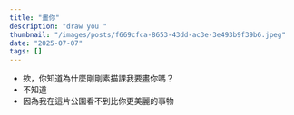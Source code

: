 ```yaml
---
title: "畫你"
description: "draw you "
thumbnail: "/images/posts/f669cfca-8653-43dd-ac3e-3e493b9f39b6.jpeg"
date: "2025-07-07"
tags: []
---
```

- 欸，你知道為什麼剛剛素描課我要畫你嗎？
- 不知道
- 因為我在這片公園看不到比你更美麗的事物
